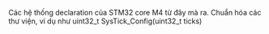 Các hệ thống declaration của STM32 core M4 từ đây mà ra. 
Chuẩn hóa các thư viện, ví dụ như uint32_t SysTick_Config(uint32_t ticks)
